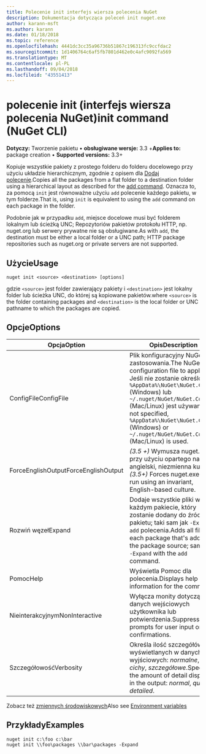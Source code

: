 ```yaml
---
title: Polecenie init interfejs wiersza polecenia NuGet
description: Dokumentacja dotycząca poleceń init nuget.exe
author: karann-msft
ms.author: karann
ms.date: 01/18/2018
ms.topic: reference
ms.openlocfilehash: 4441dc3cc35a96736b51867c196313fc9ccfdac2
ms.sourcegitcommit: 1d1406764c6af5fb7801d462e0c4afc9092fa569
ms.translationtype: MT
ms.contentlocale: pl-PL
ms.lasthandoff: 09/04/2018
ms.locfileid: "43551413"
---
```

# <a name="init-command-nuget-cli"></a><span data-ttu-id="af526-103">polecenie init (interfejs wiersza polecenia NuGet)</span><span class="sxs-lookup"><span data-stu-id="af526-103">init command (NuGet CLI)</span></span>

<span data-ttu-id="af526-104">**Dotyczy:** Tworzenie pakietu &bullet; **obsługiwane wersje:** 3.3 +</span><span class="sxs-lookup"><span data-stu-id="af526-104">**Applies to:** package creation &bullet; **Supported versions:** 3.3+</span></span>

<span data-ttu-id="af526-105">Kopiuje wszystkie pakiety z prostego folderu do folderu docelowego przy użyciu układzie hierarchicznym, zgodnie z opisem dla [Dodaj polecenie](cli-ref-add.md).</span><span class="sxs-lookup"><span data-stu-id="af526-105">Copies all the packages from a flat folder to a destination folder using a hierarchical layout as described for the [add command](cli-ref-add.md).</span></span> <span data-ttu-id="af526-106">Oznacza to, za pomocą `init` jest równoważne użyciu `add` polecenie każdego pakietu, w tym folderze.</span><span class="sxs-lookup"><span data-stu-id="af526-106">That is, using `init` is equivalent to using the `add` command on each package in the folder.</span></span>

<span data-ttu-id="af526-107">Podobnie jak w przypadku `add`, miejsce docelowe musi być folderem lokalnym lub ścieżką UNC; Repozytoriów pakietów protokołu HTTP, np. nuget.org lub serwery prywatne nie są obsługiwane.</span><span class="sxs-lookup"><span data-stu-id="af526-107">As with `add`, the destination must be either a local folder or a UNC path; HTTP package repositories such as nuget.org or private servers are not supported.</span></span>

## <a name="usage"></a><span data-ttu-id="af526-108">Użycie</span><span class="sxs-lookup"><span data-stu-id="af526-108">Usage</span></span>

```cli
nuget init <source> <destination> [options]
```

<span data-ttu-id="af526-109">gdzie `<source>` jest folder zawierający pakiety i `<destination>` jest lokalny folder lub ścieżka UNC, do której są kopiowane pakietów.</span><span class="sxs-lookup"><span data-stu-id="af526-109">where `<source>` is the folder containing packages and `<destination>` is the local folder or UNC pathname to which the packages are copied.</span></span>

## <a name="options"></a><span data-ttu-id="af526-110">Opcje</span><span class="sxs-lookup"><span data-stu-id="af526-110">Options</span></span>

| <span data-ttu-id="af526-111">Opcja</span><span class="sxs-lookup"><span data-stu-id="af526-111">Option</span></span> | <span data-ttu-id="af526-112">Opis</span><span class="sxs-lookup"><span data-stu-id="af526-112">Description</span></span> |
| --- | --- |
| <span data-ttu-id="af526-113">ConfigFile</span><span class="sxs-lookup"><span data-stu-id="af526-113">ConfigFile</span></span> | <span data-ttu-id="af526-114">Plik konfiguracyjny NuGet do zastosowania.</span><span class="sxs-lookup"><span data-stu-id="af526-114">The NuGet configuration file to apply.</span></span> <span data-ttu-id="af526-115">Jeśli nie zostanie określony, `%AppData%\NuGet\NuGet.Config` (Windows) lub `~/.nuget/NuGet/NuGet.Config` (Mac/Linux) jest używany.</span><span class="sxs-lookup"><span data-stu-id="af526-115">If not specified, `%AppData%\NuGet\NuGet.Config` (Windows) or `~/.nuget/NuGet/NuGet.Config` (Mac/Linux) is used.</span></span>|
| <span data-ttu-id="af526-116">ForceEnglishOutput</span><span class="sxs-lookup"><span data-stu-id="af526-116">ForceEnglishOutput</span></span> | <span data-ttu-id="af526-117">*(3.5 +)* Wymusza nuget.exe przy użyciu opartego na język angielski, niezmienna kultura.</span><span class="sxs-lookup"><span data-stu-id="af526-117">*(3.5+)* Forces nuget.exe to run using an invariant, English-based culture.</span></span> |
| <span data-ttu-id="af526-118">Rozwiń węzeł</span><span class="sxs-lookup"><span data-stu-id="af526-118">Expand</span></span> | <span data-ttu-id="af526-119">Dodaje wszystkie pliki w każdym pakiecie, który zostanie dodany do źródła pakietu; taki sam jak `-Expand` z `add` polecenia.</span><span class="sxs-lookup"><span data-stu-id="af526-119">Adds all files in each package that's added to the package source; same as `-Expand` with the `add` command.</span></span> |
| <span data-ttu-id="af526-120">Pomoc</span><span class="sxs-lookup"><span data-stu-id="af526-120">Help</span></span> | <span data-ttu-id="af526-121">Wyświetla Pomoc dla polecenia.</span><span class="sxs-lookup"><span data-stu-id="af526-121">Displays help information for the command.</span></span> |
| <span data-ttu-id="af526-122">Nieinterakcyjnym</span><span class="sxs-lookup"><span data-stu-id="af526-122">NonInteractive</span></span> | <span data-ttu-id="af526-123">Wyłącza monity dotyczące danych wejściowych użytkownika lub potwierdzenia.</span><span class="sxs-lookup"><span data-stu-id="af526-123">Suppresses prompts for user input or confirmations.</span></span> |
| <span data-ttu-id="af526-124">Szczegółowość</span><span class="sxs-lookup"><span data-stu-id="af526-124">Verbosity</span></span> | <span data-ttu-id="af526-125">Określa ilość szczegółów wyświetlanych w danych wyjściowych: *normalne*, *cichy*, *szczegółowe*.</span><span class="sxs-lookup"><span data-stu-id="af526-125">Specifies the amount of detail displayed in the output: *normal*, *quiet*, *detailed*.</span></span> |

<span data-ttu-id="af526-126">Zobacz też [zmiennych środowiskowych](cli-ref-environment-variables.md)</span><span class="sxs-lookup"><span data-stu-id="af526-126">Also see [Environment variables](cli-ref-environment-variables.md)</span></span>

## <a name="examples"></a><span data-ttu-id="af526-127">Przykłady</span><span class="sxs-lookup"><span data-stu-id="af526-127">Examples</span></span>

```cli
nuget init c:\foo c:\bar
nuget init \\foo\packages \\bar\packages -Expand
```
